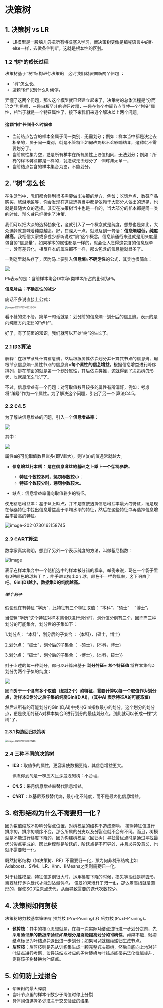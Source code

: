 # 决策树

## 1. 决策树 vs LR

- LR模型是一股脑儿的把所有特征塞入学习，而决策树更像是编程语言中的if-else一样，去做条件判断，这就是根本性的区别。

### 1.2 “树”的成长过程

决策树基于“树”结构进行决策的，这时我们就要面临两个问题 ：

- “树”怎么长。
- 这颗“树”长到什么时候停。

弄懂了这两个问题，那么这个模型就已经建立起来了，决策树的总体流程是“分而治之”的思想，一是自根至叶的递归过程，一是在每个中间节点寻找一个“划分”属性，相当于就是一个特征属性了。接下来我们来逐个解决以上两个问题。

#### 这颗“树”长到什么时候停

- 当前结点包含的样本全属于同一类别，无需划分；例如：样本当中都是决定去相亲的，属于同一类别，就是不管特征如何改变都不会影响结果，这种就不需要划分了。
- 当前属性集为空，或是所有样本在所有属性上取值相同，无法划分；例如：所有的样本特征都是一样的，就造成无法划分了，训练集太单一。
- 当前结点包含的样本集合为空，不能划分。

## 2.  "树"怎么长

在生活当中，我们都会碰到很多需要做出决策的地方，例如：吃饭地点、数码产品购买、旅游地区等，你会发现在这些选择当中都是依赖于大部分人做出的选择，也就是跟随大众的选择。其实在决策树当中也是一样的，当大部分的样本都是同一类的时候，那么就已经做出了决策。

我们可以把大众的选择抽象化，这就引入了一个概念就是纯度，想想也是如此，大众选择就意味着纯度越高。好，在深入一点，就涉及到一句话：**信息熵越低，纯度越高**。我相信大家或多或少都听说过“熵”这个概念，信息熵通俗来说就是用来度量包含的“信息量”，如果样本的属性都是一样的，就会让人觉得这包含的信息很单一，没有差异化，相反样本的属性都不一样，那么包含的信息量就很多了。

一到这里就头疼了，因为马上要引入**信息熵≈不确定性**的公式，其实也很简单：

![](https://latex.codecogs.com/gif.latex?Ent(D)=-\sum_{k=1}^{|y|}p_klog_2p_k)

Pk表示的是：当前样本集合D中第k类样本所占的比例为Pk。

**信息增益：不确定性的减少**

废话不多说直接上公式：

<img src="readme.assets/image-20210730163226430.png" alt="image-20210730163226430" style="zoom:50%;" />

看不懂的先不管，简单一句话就是：划分前的信息熵--划分后的信息熵。表示的是向纯度方向迈出的“步长”。

好了，有了前面的知识，我们就可以开始“树”的生长了。

### 2.1 ID3算法

解释：在根节点处计算信息熵，然后根据属性依次划分并计算其节点的信息熵，用根节点信息熵--属性节点的信息熵=**每个属性的信息增益**，根据信息增益进行降序排列，排在前面的就是第一个划分属性，其后依次类推，这就得到了决策树的形状，也就是怎么“长”了。

不过，信息增益有一个问题：对可取值数目较多的属性有所偏好，例如：考虑将“编号”作为一个属性。为了解决这个问题，引出了另一个 算法C4.5。

### 2.2 C4.5

为了解决信息增益的问题，引入一个**信息增益率**：

![](https://latex.codecogs.com/gif.latex?Gain\_ratio(D,a)=\frac{Gain(D,a)}{IV(a)})

其中：

![](https://latex.codecogs.com/gif.latex?IV(a)=-\sum_{v=1}^{V}\frac{|D^v|}{|D|}log_2\frac{|D^v|}{|D|})

属性a的可能取值数目越多(即V越大)，则IV(a)的值通常就越大。

- **信息增益比本质： 是在信息增益的基础之上乘上一个惩罚参数。**
  - **特征个数较多时，惩罚参数较小；**
  - **特征个数较少时，惩罚参数较大。**

- 缺点：信息增益率偏向取值较少的特征。

使用信息增益率：基于以上缺点，并不是直接选择信息增益率最大的特征，而是现在候选特征中找出信息增益高于平均水平的特征，然后在这些特征中再选择信息增益率最高的特征。

![image-20210730165158745](readme.assets/image-20210730165158745.png)

### 2.3 CART算法

数学家真实聪明，想到了另外一个表示纯度的方法，叫做基尼指数：

![image](https://wx1.sinaimg.cn/large/00630Defly1g4q5dmvyykj30eb01edfs.jpg)

表示在样本集合中一个随机选中的样本被分错的概率。举例来说，现在一个袋子里有3种颜色的球若干个，伸手进去掏出2个球，颜色不一样的概率，这下明白了吧。**Gini(D)越小，数据集D的纯度越高。**

##### 举个例子

假设现在有特征 “学历”，此特征有三个特征取值： “本科”，“硕士”， “博士”，

当使用“学历”这个特征对样本集合D进行划分时，划分值分别有三个，因而有三种划分的可能集合，划分后的子集如下：

1.划分点： “本科”，划分后的子集合 ： {本科}，{硕士，博士}

2.划分点： “硕士”，划分后的子集合 ： {硕士}，{本科，博士}

3.划分点： “硕士”，划分后的子集合 ： {博士}，{本科，硕士}}

对于上述的每一种划分，都可以计算出基于 **划分特征= 某个特征值** 将样本集合D划分为两个子集的纯度：

![](https://latex.codecogs.com/gif.latex?Gini(D,A)=\frac{|D_1|}{|D|}Gini(D_1)+\frac{|D_2|}{|D|}Gini(D_2))

因而**对于一个具有多个取值（超过2个）的特征，需要计算以每一个取值作为划分点，对样本D划分之后子集的纯度Gini(D,Ai)，(其中Ai 表示特征A的可能取值)**

然后从所有的可能划分的Gini(D,Ai)中找出Gini指数最小的划分，这个划分的划分点，便是使用特征A对样本集合D进行划分的最佳划分点。到此就可以长成一棵“大树”了。

#### 2.3.1 构造回归决策树

<img src="readme.assets/image-20210730165427246.png" alt="image-20210730165427246" style="zoom:50%;" />

### 2.4 三种不同的决策树

- **ID3**：取值多的属性，更容易使数据更纯，其信息增益更大。

  训练得到的是一棵庞大且深度浅的树：不合理。

- **C4.5**：采用信息增益率替代信息增益。

- **CART**：以基尼系数替代熵，最小化不纯度，而不是最大化信息增益。

## 3. 树形结构为什么不需要归一化？

因为数值缩放不影响分裂点位置，对树模型的结构不造成影响。
按照特征值进行排序的，排序的顺序不变，那么所属的分支以及分裂点就不会有不同。而且，树模型是不能进行梯度下降的，因为构建树模型（回归树）寻找最优点时是通过寻找最优分裂点完成的，因此树模型是阶跃的，阶跃点是不可导的，并且求导没意义，也就不需要归一化。

既然树形结构（如决策树、RF）不需要归一化，那为何非树形结构比如Adaboost、SVM、LR、Knn、KMeans之类则需要归一化。

对于线性模型，特征值差别很大时，运用梯度下降的时候，损失等高线是椭圆形，需要进行多次迭代才能到达最优点。
但是如果进行了归一化，那么等高线就是圆形的，促使SGD往原点迭代，从而导致需要的迭代次数较少。

## 4. 决策树如何剪枝

决策树的剪枝基本策略有 预剪枝 (Pre-Pruning) 和 后剪枝 (Post-Pruning)。

- **预剪枝**：其中的核心思想就是，在每一次实际对结点进行进一步划分之前，先采用**验证集的数据来验证如果划分是否能提高划分的准确性**。如果不能，就把结点标记为叶结点并退出进一步划分；如果可以就继续递归生成节点。
- **后剪枝**：后剪枝则是先从训练集生成一颗完整的决策树，然后自底向上地对非叶结点进行考察，若将该结点对应的子树替换为叶结点能带来泛化性能提升，则将该子树替换为叶结点。

## 5. 如何防止过拟合

- 设置树的最大深度
- 当叶节点里的样本个数少于阈值时停止分裂
- 具体阈值选择多少取决于交叉验证的结果